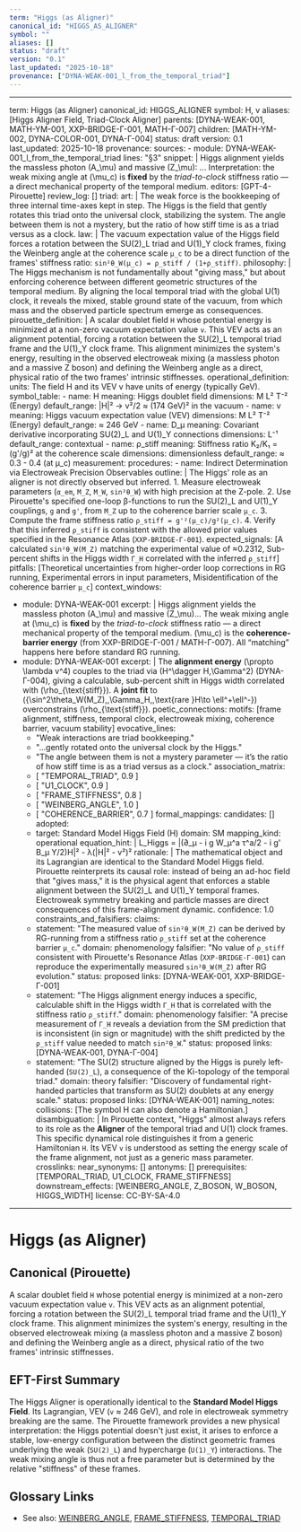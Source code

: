```yaml
---
term: "Higgs (as Aligner)"
canonical_id: "HIGGS_AS_ALIGNER"
symbol: ""
aliases: []
status: "draft"
version: "0.1"
last_updated: "2025-10-18"
provenance: ["DYNA-WEAK-001_l_from_the_temporal_triad"]
---
```


---
term: Higgs (as Aligner)
canonical_id: HIGGS_ALIGNER
symbol: H, v
aliases: [Higgs Aligner Field, Triad-Clock Aligner]
parents: [DYNA-WEAK-001, MATH-YM-001, XXP-BRIDGE-Γ-001, MATH-Γ-007]
children: [MATH-YM-002, DYNA-COLOR-001, DYNA-Γ-004]
status: draft
version: 0.1
last_updated: 2025-10-18
provenance:
  sources:
    - module: DYNA-WEAK-001_l_from_the_temporal_triad
      lines: "§3"
      snippet: |
        Higgs alignment yields the massless photon (A_\mu) and massive (Z_\mu): ... Interpretation: the weak mixing angle at (\mu_c) is **fixed** by the *triad-to-clock* stiffness ratio — a direct mechanical property of the temporal medium.
  editors: [GPT-4-Pirouette]
  review_log: []
triad:
  art: |
    The weak force is the bookkeeping of three internal time-axes kept in step. The Higgs is the field that gently rotates this triad onto the universal clock, stabilizing the system. The angle between them is not a mystery, but the ratio of how stiff time is as a triad versus as a clock.
  law: |
    The vacuum expectation value of the Higgs field forces a rotation between the SU(2)_L triad and U(1)_Y clock frames, fixing the Weinberg angle at the coherence scale `μ_c` to be a direct function of the frames' stiffness ratio: `sin²θ_W(μ_c) = ρ_stiff / (1+ρ_stiff)`.
  philosophy: |
    The Higgs mechanism is not fundamentally about "giving mass," but about enforcing coherence between different geometric structures of the temporal medium. By aligning the local temporal triad with the global U(1) clock, it reveals the mixed, stable ground state of the vacuum, from which mass and the observed particle spectrum emerge as consequences.
pirouette_definition: |
  A scalar doublet field `H` whose potential energy is minimized at a non-zero vacuum expectation value `v`. This VEV acts as an alignment potential, forcing a rotation between the SU(2)_L temporal triad frame and the U(1)_Y clock frame. This alignment minimizes the system's energy, resulting in the observed electroweak mixing (a massless photon and a massive Z boson) and defining the Weinberg angle as a direct, physical ratio of the two frames' intrinsic stiffnesses.
operational_definition:
  units: The field H and its VEV v have units of energy (typically GeV).
  symbol_table:
    - name: H
      meaning: Higgs doublet field
      dimensions: M L² T⁻² (Energy)
      default_range: |H|² → v²/2 ≈ (174 GeV)² in the vacuum
    - name: v
      meaning: Higgs vacuum expectation value (VEV)
      dimensions: M L² T⁻² (Energy)
      default_range: ≈ 246 GeV
    - name: D_μ
      meaning: Covariant derivative incorporating SU(2)_L and U(1)_Y connections
      dimensions: L⁻¹
      default_range: contextual
    - name: ρ_stiff
      meaning: Stiffness ratio K₂/K₁ = (g'/g)² at the coherence scale
      dimensions: dimensionless
      default_range: ≈ 0.3 - 0.4 (at μ_c)
  measurement:
    procedures:
      - name: Indirect Determination via Electroweak Precision Observables
        outline: |
          The Higgs' role as an aligner is not directly observed but inferred.
          1. Measure electroweak parameters (`α_em`, `M_Z`, `M_W`, `sin²θ_W`) with high precision at the Z-pole.
          2. Use Pirouette's specified one-loop β-functions to run the SU(2)_L and U(1)_Y couplings, `g` and `g'`, from `M_Z` up to the coherence barrier scale `μ_c`.
          3. Compute the frame stiffness ratio `ρ_stiff = g'²(μ_c)/g²(μ_c)`.
          4. Verify that this inferred `ρ_stiff` is consistent with the allowed prior values specified in the Resonance Atlas (`XXP-BRIDGE-Γ-001`).
        expected_signals: [A calculated `sin²θ_W(M_Z)` matching the experimental value of ≈0.2312, Sub-percent shifts in the Higgs width `Γ_H` correlated with the inferred `ρ_stiff`]
        pitfalls: [Theoretical uncertainties from higher-order loop corrections in RG running, Experimental errors in input parameters, Misidentification of the coherence barrier `μ_c`]
context_windows:
  - module: DYNA-WEAK-001
    excerpt: |
      Higgs alignment yields the massless photon (A_\mu) and massive (Z_\mu)... The weak mixing angle at (\mu_c) is **fixed** by the *triad-to-clock* stiffness ratio — a direct mechanical property of the temporal medium. (\mu_c) is the **coherence-barrier energy** (from XXP-BRIDGE-Γ-001 / MATH-Γ-007). All “matching” happens here before standard RG running.
  - module: DYNA-WEAK-001
    excerpt: |
      The **alignment energy** (\propto \lambda v^4) couples to the triad via (H^\dagger H,\Gamma^2) (DYNA-Γ-004), giving a calculable, sub-percent shift in Higgs width correlated with (\rho_{\text{stiff}}). A **joint fit** to ({\sin^2\theta_W(M_Z),,\Gamma_H,,\text{rare }H\to \ell^+\ell^-}) overconstrains (\rho_{\text{stiff}}).
poetic_connections:
  motifs: [frame alignment, stiffness, temporal clock, electroweak mixing, coherence barrier, vacuum stability]
  evocative_lines:
    - "Weak interactions are triad bookkeeping."
    - "...gently rotated onto the universal clock by the Higgs."
    - "The angle between them is not a mystery parameter — it’s the ratio of how stiff time is as a triad versus as a clock."
  association_matrix:
    - [ "TEMPORAL_TRIAD", 0.9 ]
    - [ "U1_CLOCK", 0.9 ]
    - [ "FRAME_STIFFNESS", 0.8 ]
    - [ "WEINBERG_ANGLE", 1.0 ]
    - [ "COHERENCE_BARRIER", 0.7 ]
formal_mappings:
  candidates: []
  adopted:
    - target: Standard Model Higgs Field (H)
      domain: SM
      mapping_kind: operational
      equation_hint: |
        L_Higgs = |(∂_μ - i g W_μ^a τ^a/2 - i g' B_μ Y/2)H|² - λ(|H|² - v²)²
      rationale: |
        The mathematical object and its Lagrangian are identical to the Standard Model Higgs field. Pirouette reinterprets its causal role: instead of being an ad-hoc field that "gives mass," it is the physical agent that enforces a stable alignment between the SU(2)_L and U(1)_Y temporal frames. Electroweak symmetry breaking and particle masses are direct consequences of this frame-alignment dynamic.
      confidence: 1.0
constraints_and_falsifiers:
  claims:
    - statement: "The measured value of `sin²θ_W(M_Z)` can be derived by RG-running from a stiffness ratio `ρ_stiff` set at the coherence barrier `μ_c`."
      domain: phenomenology
      falsifier: "No value of `ρ_stiff` consistent with Pirouette's Resonance Atlas (`XXP-BRIDGE-Γ-001`) can reproduce the experimentally measured `sin²θ_W(M_Z)` after RG evolution."
      status: proposed
      links: [DYNA-WEAK-001, XXP-BRIDGE-Γ-001]
    - statement: "The Higgs alignment energy induces a specific, calculable shift in the Higgs width `Γ_H` that is correlated with the stiffness ratio `ρ_stiff`."
      domain: phenomenology
      falsifier: "A precise measurement of `Γ_H` reveals a deviation from the SM prediction that is inconsistent (in sign or magnitude) with the shift predicted by the `ρ_stiff` value needed to match `sin²θ_W`."
      status: proposed
      links: [DYNA-WEAK-001, DYNA-Γ-004]
    - statement: "The SU(2) structure aligned by the Higgs is purely left-handed (`SU(2)_L`), a consequence of the Ki-topology of the temporal triad."
      domain: theory
      falsifier: "Discovery of fundamental right-handed particles that transform as SU(2) doublets at any energy scale."
      status: proposed
      links: [DYNA-WEAK-001]
naming_notes:
  collisions: [The symbol H can also denote a Hamiltonian.]
  disambiguation: |
    In Pirouette context, "Higgs" almost always refers to its role as the **Aligner** of the temporal triad and U(1) clock frames. This specific dynamical role distinguishes it from a generic Hamiltonian `H`. Its VEV `v` is understood as setting the energy scale of the frame alignment, not just as a generic mass parameter.
crosslinks:
  near_synonyms: []
  antonyms: []
  prerequisites: [TEMPORAL_TRIAD, U1_CLOCK, FRAME_STIFFNESS]
  downstream_effects: [WEINBERG_ANGLE, Z_BOSON, W_BOSON, HIGGS_WIDTH]
license: CC-BY-SA-4.0
---

# Higgs (as Aligner)

## Canonical (Pirouette)
A scalar doublet field `H` whose potential energy is minimized at a non-zero vacuum expectation value `v`. This VEV acts as an alignment potential, forcing a rotation between the SU(2)_L temporal triad frame and the U(1)_Y clock frame. This alignment minimizes the system's energy, resulting in the observed electroweak mixing (a massless photon and a massive Z boson) and defining the Weinberg angle as a direct, physical ratio of the two frames' intrinsic stiffnesses.

## EFT-First Summary
The Higgs Aligner is operationally identical to the **Standard Model Higgs Field**. Its Lagrangian, VEV (`v` ≈ 246 GeV), and role in electroweak symmetry breaking are the same. The Pirouette framework provides a new physical interpretation: the Higgs potential doesn't just exist, it arises to enforce a stable, low-energy configuration between the distinct geometric frames underlying the weak (`SU(2)_L`) and hypercharge (`U(1)_Y`) interactions. The weak mixing angle is thus not a free parameter but is determined by the relative "stiffness" of these frames.

## Glossary Links
- See also: [WEINBERG_ANGLE](WEINBERG_ANGLE.md), [FRAME_STIFFNESS](FRAME_STIFFNESS.md), [TEMPORAL_TRIAD](TEMPORAL_TRIAD.md)